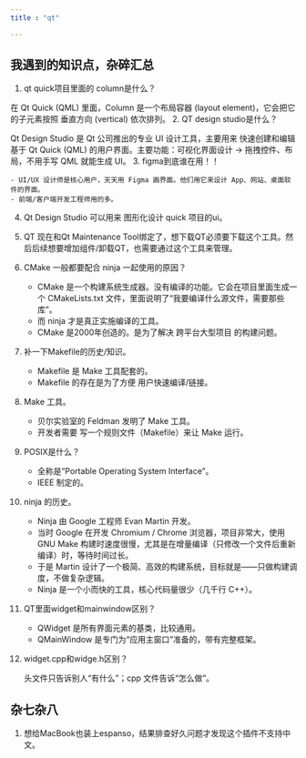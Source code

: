 ```yaml
---
title : "qt"

---
```


## 我遇到的知识点，杂碎汇总
1. qt quick项目里面的 column是什么？

在 Qt Quick (QML) 里面，Column 是一个布局容器 (layout element)，它会把它的子元素按照 垂直方向 (vertical) 依次排列。
2. QT design studio是什么？

Qt Design Studio 是 Qt 公司推出的专业 UI 设计工具，主要用来 快速创建和编辑基于 Qt Quick (QML) 的用户界面。主要功能：可视化界面设计 → 拖拽控件、布局，不用手写 QML 就能生成 UI。
3. figma到底谁在用！！

    - UI/UX 设计师是核心用户，天天用 Figma 画界面。他们用它来设计 App、网站、桌面软件的界面。
    - 前端/客户端开发工程师用的多。
4. Qt Design Studio 可以用来 图形化设计 quick 项目的ui。
5. QT 现在和Qt Maintenance Tool绑定了，想下载QT必须要下载这个工具。然后后续想要增加组件/卸载QT，也需要通过这个工具来管理。
6. CMake 一般都要配合 ninja 一起使用的原因？

    - CMake 是一个构建系统生成器。没有编译的功能。它会在项目里面生成一个 CMakeLists.txt 文件，里面说明了“我要编译什么源文件，需要那些库”。
    - 而 ninja 才是真正实施编译的工具。
    - CMake 是2000年创造的。是为了解决 跨平台大型项目 的构建问题。
7. 补一下Makefile的历史/知识。
    - Makefile 是 Make 工具配套的。
    - Makefile 的存在是为了方便 用户快速编译/链接。
8. Make 工具。

    - 贝尔实验室的 Feldman 发明了 Make 工具。
    - 开发者需要 写一个规则文件（Makefile）来让 Make 运行。
9. POSIX是什么？

    - 全称是“Portable Operating System Interface”。
    - IEEE 制定的。
10. ninja 的历史。
    
    - Ninja 由 Google 工程师 Evan Martin 开发。
    - 当时 Google 在开发 Chromium / Chrome 浏览器，项目非常大，使用 GNU Make 构建时速度很慢，尤其是在增量编译（只修改一个文件后重新编译）时，等待时间过长。
    - 于是 Martin 设计了一个极简、高效的构建系统，目标就是——只做构建调度，不做复杂逻辑。
    - Ninja 是一个小而快的工具，核心代码量很少（几千行 C++）。
11. QT里面widget和mainwindow区别？

    - QWidget 是所有界面元素的基类，比较通用。
    - QMainWindow 是专门为“应用主窗口”准备的，带有完整框架。
12. widget.cpp和widge.h区别？

    头文件只告诉别人“有什么”；cpp 文件告诉“怎么做”。



## 杂七杂八

1. 想给MacBook也装上espanso，结果排查好久问题才发现这个插件不支持中文。